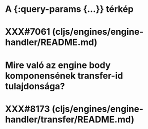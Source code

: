 
# A {:query-params {...}} térkép
# XXX#7061 (cljs/engines/engine-handler/README.md)  



# Mire való az engine body komponensének transfer-id tulajdonsága?
# XXX#8173 (cljs/engines/engine-handler/transfer/README.md)  
